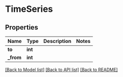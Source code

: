 # TimeSeries

## Properties
Name | Type | Description | Notes
------------ | ------------- | ------------- | -------------
**to** | **int** |  | 
**_from** | **int** |  | 

[[Back to Model list]](../README.md#documentation-for-models) [[Back to API list]](../README.md#documentation-for-api-endpoints) [[Back to README]](../README.md)



